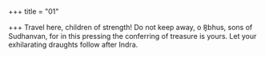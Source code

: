 +++
title = "01"

+++
Travel here, children of strength! Do not keep away, o R̥bhus, sons of  Sudhanvan,
for in this pressing the conferring of treasure is yours. Let your
exhilarating draughts follow after Indra.